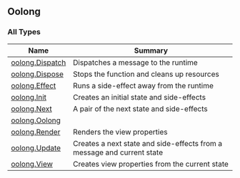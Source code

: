 

## Oolong

### All Types

| Name | Summary |
|---|---|
| [oolong.Dispatch](../oolong/-dispatch.md) | Dispatches a message to the runtime |
| [oolong.Dispose](../oolong/-dispose.md) | Stops the function and cleans up resources |
| [oolong.Effect](../oolong/-effect.md) | Runs a side-effect away from the runtime |
| [oolong.Init](../oolong/-init.md) | Creates an initial state and side-effects |
| [oolong.Next](../oolong/-next.md) | A pair of the next state and side-effects |
| [oolong.Oolong](../oolong/-oolong/index.md) |  |
| [oolong.Render](../oolong/-render.md) | Renders the view properties |
| [oolong.Update](../oolong/-update.md) | Creates a next state and side-effects from a message and current state |
| [oolong.View](../oolong/-view.md) | Creates view properties from the current state |
